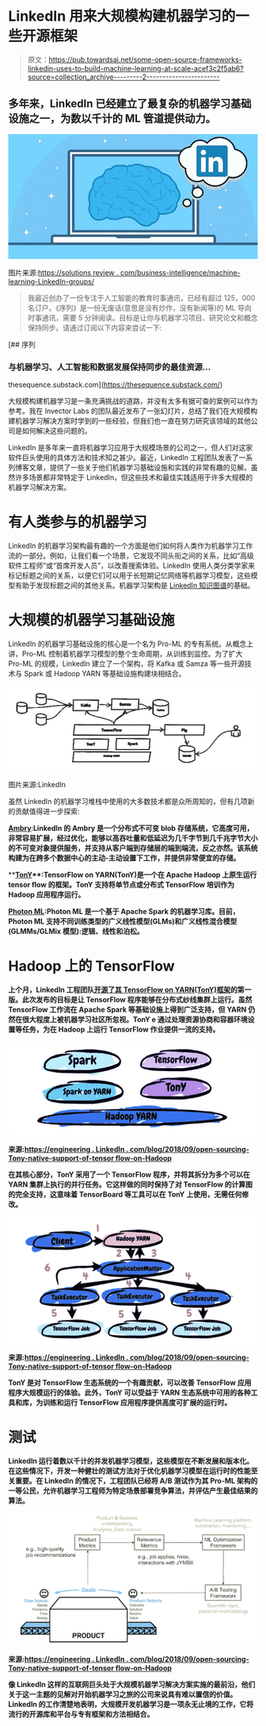 # LinkedIn 用来大规模构建机器学习的一些开源框架

> 原文：<https://pub.towardsai.net/some-open-source-frameworks-linkedin-uses-to-build-machine-learning-at-scale-acef3c2f5ab6?source=collection_archive---------2----------------------->

## 多年来，LinkedIn 已经建立了最复杂的机器学习基础设施之一，为数以千计的 ML 管道提供动力。

![](img/03478f75b657dbad6d8a8bbd2f0f835c.png)

图片来源:[https://solutions review . com/business-intelligence/machine-learning-LinkedIn-groups/](https://solutionsreview.com/business-intelligence/machine-learning-linkedin-groups/)

> 我最近创办了一份专注于人工智能的教育时事通讯，已经有超过 125，000 名订户。《序列》是一份无废话(意思是没有炒作，没有新闻等)的 ML 导向时事通讯，需要 5 分钟阅读。目标是让你与机器学习项目、研究论文和概念保持同步。请通过订阅以下内容来尝试一下:

[](https://thesequence.substack.com/) [## 序列

### 与机器学习、人工智能和数据发展保持同步的最佳资源…

thesequence.substack.com](https://thesequence.substack.com/) 

大规模构建机器学习是一条充满挑战的道路，并没有太多有据可查的案例可以作为参考。我在 Invector Labs 的团队最近发布了一张幻灯片，总结了我们在大规模构建机器学习解决方案时学到的一些经验，但我们也一直在努力研究该领域的其他公司是如何解决这些问题的。

LinkedIn 是多年来一直将机器学习应用于大规模场景的公司之一，但人们对这家软件巨头使用的具体方法和技术知之甚少。最近，LinkedIn 工程团队发表了一系列博客文章，提供了一些关于他们机器学习基础设施和实践的非常有趣的见解。虽然许多场景都非常特定于 LinkedIn，但这些技术和最佳实践适用于许多大规模的机器学习解决方案。

# 有人类参与的机器学习

LinkedIn 的机器学习架构最有趣的一个方面是他们如何将人类作为机器学习工作流的一部分。例如，让我们看一个场景，它发现不同头衔之间的关系，比如“高级软件工程师”或“首席开发人员”，以改善搜索体验。LinkedIn 使用人类分类学家来标记标题之间的关系，以便它们可以用于长短期记忆网络等机器学习模型，这些模型有助于发现标题之间的其他关系。机器学习架构是 [LinkedIn 知识图谱](https://engineering.linkedin.com/blog/2016/10/building-the-linkedin-knowledge-graph)的基础。

# 大规模的机器学习基础设施

LinkedIn 的机器学习基础设施的核心是一个名为 Pro-ML 的专有系统。从概念上讲，Pro-ML 控制着机器学习模型的整个生命周期，从训练到监控。为了扩大 Pro-ML 的规模，LinkedIn 建立了一个架构，将 Kafka 或 Samza 等一些开源技术与 Spark 或 Hadoop YARN 等基础设施构建块相结合。

![](img/6fe0c43875ec9c16208181f476469760.png)

图片来源:LinkedIn

虽然 LinkedIn 的机器学习堆栈中使用的大多数技术都是众所周知的，但有几项新的贡献值得进一步探索:

**[**Ambry**](https://github.com/linkedin/ambry)**:**LinkedIn 的 Ambry 是一个分布式不可变 blob 存储系统，它高度可用，非常容易扩展，经过优化，能够以高吞吐量和低延迟为几千字节到几千兆字节大小的不可变对象提供服务，并支持从客户端到存储层的端到端流，反之亦然。该系统构建为在跨多个数据中心的主动-主动设置下工作，并提供非常便宜的存储。**

****[**TonY**](https://github.com/Intel-bigdata/TensorFlowOnYARN)**:**TensorFlow on YARN(TonY)是一个在 Apache Hadoop 上原生运行 tensor flow 的框架。TonY 支持将单节点或分布式 TensorFlow 培训作为 Hadoop 应用程序运行。****

******[**Photon ML**](https://github.com/linkedin/photon-ml)**:**Photon ML 是一个基于 Apache Spark 的机器学习库。目前，Photon ML 支持不同训练类型的广义线性模型(GLMs)和广义线性混合模型(GLMMs/GLMix 模型):逻辑、线性和泊松。******

# ****Hadoop 上的 TensorFlow****

****上个月，LinkedIn 工程团队[开源了其 TensorFlow on YARN(TonY)框架](https://github.com/linkedin/TonY)的第一版。此次发布的目标是让 TensorFlow 程序能够在分布式纱线集群上运行。虽然 TensorFlow 工作流在 Apache Spark 等基础设施上得到广泛支持，但 YARN 仍然在很大程度上被机器学习社区所忽视。TonY e 通过处理资源协商和容器环境设置等任务，为在 Hadoop 上运行 TensorFlow 作业提供一流的支持。****

****![](img/5adee185f7a127a0308c55cb35b4f8d4.png)****

****来源:[https://engineering . LinkedIn . com/blog/2018/09/open-sourcing-Tony-native-support-of-tensor flow-on-Hadoop](https://engineering.linkedin.com/blog/2018/09/open-sourcing-tony--native-support-of-tensorflow-on-hadoop)****

****在其核心部分，TonY 采用了一个 TensorFlow 程序，并将其拆分为多个可以在 YARN 集群上执行的并行任务。它这样做的同时保持了对 TensorFlow 的计算图的完全支持，这意味着 TensorBoard 等工具可以在 TonY 上使用，无需任何修改。****

****![](img/37524efbffd6701bf1ea229e2df4a7f8.png)****

****来源:[https://engineering . LinkedIn . com/blog/2018/09/open-sourcing-Tony-native-support-of-tensor flow-on-Hadoop](https://engineering.linkedin.com/blog/2018/09/open-sourcing-tony--native-support-of-tensorflow-on-hadoop)****

****TonY 是对 TensorFlow 生态系统的一个有趣贡献，可以改善 TensorFlow 应用程序大规模运行的体验。此外，TonY 可以受益于 YARN 生态系统中可用的各种工具和库，为训练和运行 TensorFlow 应用程序提供高度可扩展的运行时。****

# ****测试****

****LinkedIn 运行着数以千计的并发机器学习模型，这些模型在不断发展和版本化。在这些情况下，开发一种健壮的测试方法对于优化机器学习模型在运行时的性能至关重要。在 LinkedIn 的情况下，工程团队已经将 A/B 测试作为其 Pro-ML 架构的一等公民，允许机器学习工程师为特定场景部署竞争算法，并评估产生最佳结果的算法。****

****![](img/2aacf1bfb57015fda0ff81f3947c7908.png)****

****来源:[https://engineering . LinkedIn . com/blog/2018/09/open-sourcing-Tony-native-support-of-tensor flow-on-Hadoop](https://engineering.linkedin.com/blog/2018/09/open-sourcing-tony--native-support-of-tensorflow-on-hadoop)****

****像 LinkedIn 这样的互联网巨头处于大规模机器学习解决方案实施的最前沿，他们关于这一主题的见解对开始机器学习之旅的公司来说具有难以置信的价值。LinkedIn 的工作清楚地表明，大规模开发机器学习是一项永无止境的工作，它将流行的开源库和平台与专有框架和方法相结合。****